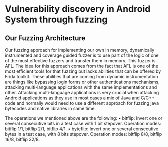 # Vulnerability discovery in Android System through fuzzing

## Our Fuzzing Architecture

Our fuzzing approach for implementing our own in memory, dynamically instrumented
and coverage guided fuzzer is to use part of the logic of one of the must
effective fuzzers and transfer them in memory. This fuzzer is AFL. The idea for
this approach comes from the fact that AFL is one of the most efficient tools for that
fuzzing but lacks abilities that can be offered by Frida toolkit. These abilities that are
coming from dynamic instrumentation are things like bypassing login forms or other
authentications mechanisms, attacking multi-language applications with the same 
implementations and other. Attacking multi-language applications is very crucial
when attacking Android applications as they use in most cases a mix of Java and
C/C++ code and normally would need to use a different approach for fuzzing java
bytecodes and native libraries in same time.

The operations we mentioned above are the following:
• bitflip: Invert one or several consecutive bits in a test case with 1 bit stepover.
Operation modes: bitflip 1/1, bitflip 2/1, bitflip 4/1.
• byteflip: Invert one or several consecutive bytes in a test case, with 8 bits
stepover. Operation modes: bitflip 8/8, bitflip 16/8, bitflip 32/8.